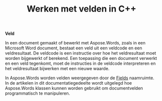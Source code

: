 ﻿---
title: Werken met velden in C++
second_title: Aspose.Words voor C++
articleTitle: Werken met velden
linktitle: Werken met velden
description: "Inleiding tot veldfunctie in Aspose.Words voor C++."
type: docs
weight: 370
url: /nl/cpp/working-with-fields/
timestamp: 2024-01-30-16-22-34
---

**Veld**

In een document gemaakt of bewerkt met Aspose.Words, zoals in een Microsoft Word document, bestaat een veld uit een veldcode en een veldresultaat. De veldcode is een instructie over hoe het veldresultaat moet worden bijgewerkt of berekend. Een toepassing die een document verwerkt en een veld tegenkomt, moet de instructies in de veldcode interpreteren en het veldresultaat bijwerken met een nieuwe waarde.

In Aspose.Words worden velden weergegeven door de [Fields](https://reference.aspose.com/words/cpp/aspose.words.fields/) naamruimte. In de artikelen in dit documentatiegedeelte wordt uitgelegd hoe Aspose.Words klassen kunnen worden gebruikt om documentvelden programmatisch te manipuleren.
